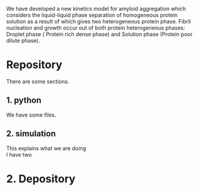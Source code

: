 We have developed a new kinetics model for amyloid aggregation which considers the liquid-liquid phase separation of homogeneous protein solution as a result of which gives two heterogeneous protein phase. Fibril nucleation and growth occur out of both protein heterogeneous phases: Droplet phase ( Protein rich dense phase) and Solution phase (Protein poor dilute phase). 
# Repository  
There are some sections.  
## 1. python  
We have some files.
## 2. simulation
This explains what we are doing  
I have two
# 2. Depository
